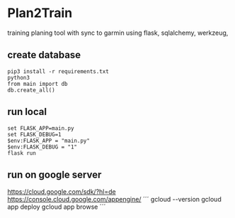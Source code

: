 # Plan2Train
training planing tool with sync to garmin
using flask, sqlalchemy, werkzeug, 

## create database
```
pip3 install -r requirements.txt
python3
from main import db
db.create_all()
```

## run local
```
set FLASK_APP=main.py
set FLASK_DEBUG=1
$env:FLASK_APP = "main.py"
$env:FLASK_DEBUG = "1"
flask run
```

## run on google server
https://cloud.google.com/sdk/?hl=de
https://console.cloud.google.com/appengine/
´´´
gcloud --version
gcloud app deploy
gcloud app browse
´´´